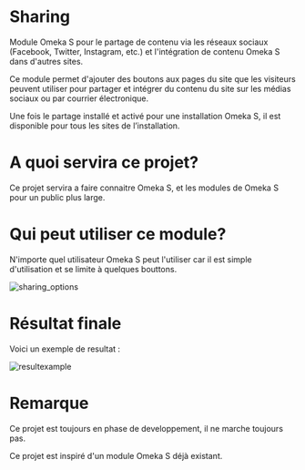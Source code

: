 # Sharing
Module Omeka S pour le partage de contenu via les réseaux sociaux (Facebook, Twitter, Instagram, etc.) et l'intégration de contenu Omeka S dans d'autres sites.

Ce module permet d'ajouter des boutons aux pages du site que les visiteurs peuvent utiliser pour partager et intégrer du contenu du site sur les médias sociaux ou par courrier électronique.

Une fois le partage installé et activé pour une installation Omeka S, il est disponible pour tous les sites de l’installation.

# A quoi servira ce projet? 
Ce projet servira a faire connaitre Omeka S, et les modules de Omeka S pour un public plus large.

# Qui peut utiliser ce module?
N'importe quel utilisateur Omeka S peut l'utiliser car il est simple d'utilisation et se limite à quelques bouttons. 

![sharing_options](https://user-images.githubusercontent.com/43574493/49864989-001c9e80-fe04-11e8-85ff-dc73476f26a7.png)

# Résultat finale
Voici un exemple de resultat :

![resultexample](https://user-images.githubusercontent.com/43574493/49865689-ee3bfb00-fe05-11e8-8fbe-c25206aff17c.png)

# Remarque 
Ce projet est toujours en phase de developpement, il ne marche toujours pas.

Ce projet est inspiré d'un module Omeka S déjà existant.
